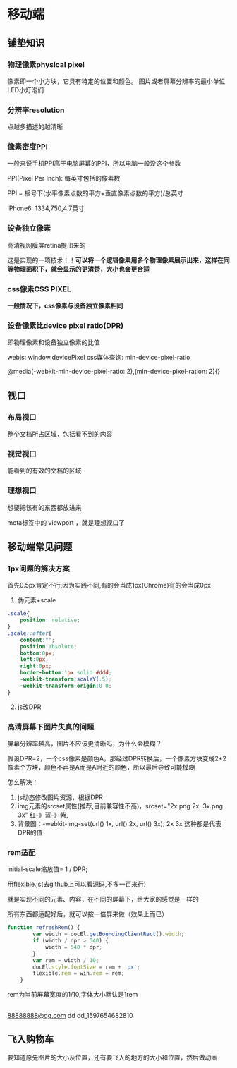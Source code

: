 # 移动端

## 铺垫知识

### 物理像素physical pixel

像素即一个小方块，它具有特定的位置和颜色。
图片或者屏幕分辨率的最小单位
LED小灯泡们


### 分辨率resolution

点越多描述的越清晰

### 像素密度PPI

一般来说手机PPI高于电脑屏幕的PPI，所以电脑一般没这个参数

PPI(Pixel Per Inch): 每英寸包括的像素数

PPI = 根号下(水平像素点数的平方+垂直像素点数的平方)/总英寸

IPhone6: 1334,750,4.7英寸


### 设备独立像素
高清视网膜屏retina提出来的

这是实现的一项技术！！**可以将一个逻辑像素用多个物理像素展示出来，这样在同等物理面积下，就会显示的更清楚，大小也会更合适**

### css像素CSS PIXEL
**一般情况下，css像素与设备独立像素相同**

### 设备像素比device pixel ratio(DPR)

即物理像素和设备独立像素的比值

webjs: window.devicePixel
css媒体查询: min-device-pixel-ratio

@media(-webkit-min-device-pixel-ratio: 2),(min-device-pixel-ration: 2){}

## 视口

### 布局视口

整个文档所占区域，包括看不到的内容

### 视觉视口

能看到的有效的文档的区域

### 理想视口

想要把该有的东西都放进来

meta标签中的 viewport ，就是理想视口了

## 移动端常见问题

### 1px问题的解决方案

首先0.5px肯定不行,因为实践不同,有的会当成1px(Chrome)有的会当成0px

1. 伪元素+scale
```css
.scale{
    position: relative;
}
.scale::after{
    content:"";
    position:absolute;
    bottom:0px;
    left:0px;
    right:0px;
    border-bottom:1px solid #ddd;
    -webkit-transform:scaleY(.5);
    -webkit-transform-origin:0 0;
}
```

2. js改DPR


### 高清屏幕下图片失真的问题

屏幕分辨率越高，图片不应该更清晰吗，为什么会模糊？

假设DPR=2，一个css像素是颜色A，那经过DPR转换后，一个像素方块变成2*2像素个方块，颜色不再是A而是A附近的颜色，所以最后导致可能模糊

怎么解决：

1. js动态修改图片资源，根据DPR
2. img元素的srcset属性(推荐,目前兼容性不高)，srcset="2x.png 2x, 3x.png 3x"
    红-》蓝-》紫,
3. 背景图：-webkit-img-set(url() 1x, url() 2x, url() 3x);  2x 3x 这种都是代表DPR的值

### rem适配

initial-scale缩放值= 1 / DPR;

用flexible.js(去github上可以看源码,不多一百来行)

就是实现不同的元素、内容，在不同的屏幕下，给大家的感觉是一样的

所有东西都适配好后，就可以按一倍屏来做（效果上而已）

```js
function refreshRem() {
        var width = docEl.getBoundingClientRect().width;
        if (width / dpr > 540) {
            width = 540 * dpr;
        }
        var rem = width / 10;
        docEl.style.fontSize = rem + 'px';
        flexible.rem = win.rem = rem;
    }
```

rem为当前屏幕宽度的1/10,字体大小默认是1rem


## 

88888888@qq.com
dd
dd_1597654682810


## 飞入购物车

要知道原先图片的大小及位置，还有要飞入的地方的大小和位置，然后做动画